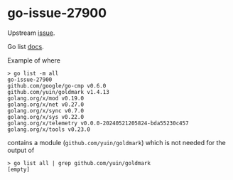 # go-issue-27900

Upstream [issue](https://github.com/golang/go/issues/27900).

Go list [docs](https://pkg.go.dev/cmd/go#hdr-Package_lists_and_patterns).

Example of where
```
> go list -m all
go-issue-27900
github.com/google/go-cmp v0.6.0
github.com/yuin/goldmark v1.4.13
golang.org/x/mod v0.19.0
golang.org/x/net v0.27.0
golang.org/x/sync v0.7.0
golang.org/x/sys v0.22.0
golang.org/x/telemetry v0.0.0-20240521205824-bda55230c457
golang.org/x/tools v0.23.0
```

contains a module (`github.com/yuin/goldmark`) which is not needed for the output of
```
> go list all | grep github.com/yuin/goldmark
[empty]
```
